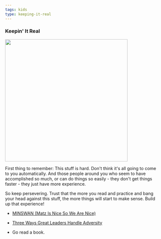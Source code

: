 ```yaml
---
tags: kids
type: keeping-it-real
---
```


### Keepin' It Real
<img src="https://after-school-assets.s3.amazonaws.com/never-give-up.jpg" width="400px">

First thing to remember: This stuff is hard. Don't think it's all going to come to you automatically. And those people around you who seem to have accomplished so much, or can do things so easily - they don't get things faster - they just have more experience.

So keep persevering. Trust that the more you read and practice and bang your head against this stuff, the more things will start to make sense. Build up that experience!

+ [MINSWAN (Matz Is Nice So We Are Nice)](http://blog.emmacodes.com/post/55841830917/minswan)

+ [Three Ways Great Leaders Handle Adversity](http://www.forbes.com/sites/mikemaddock/2013/11/26/three-ways-great-leaders-handle-great-adversity/)

+ Go read a book.

